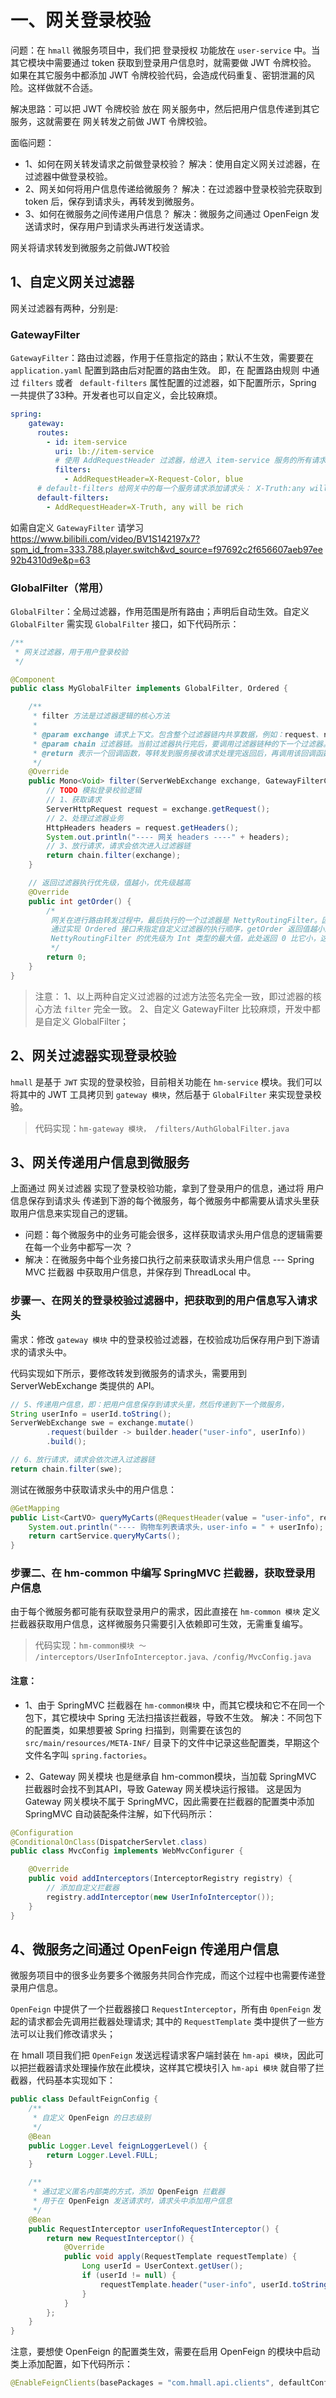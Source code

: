 # 一、网关登录校验
问题：在 `hmall` 微服务项目中，我们把 登录授权 功能放在 `user-service` 中。当其它模块中需要通过 token 获取到登录用户信息时，就需要做 JWT 令牌校验。
如果在其它服务中都添加 JWT 令牌校验代码，会造成代码重复、密钥泄漏的风险。这样做就不合适。

解决思路：可以把 JWT 令牌校验 放在 网关服务中，然后把用户信息传递到其它服务，这就需要在 网关转发之前做 JWT 令牌校验。

面临问题：
* 1、如何在网关转发请求之前做登录校验？ 解决：使用自定义网关过滤器，在过滤器中做登录校验。
* 2、网关如何将用户信息传递给微服务？ 解决：在过滤器中登录校验完获取到 token 后，保存到请求头，再转发到微服务。
* 3、如何在微服务之间传递用户信息？ 解决：微服务之间通过 OpenFeign 发送请求时，保存用户到请求头再进行发送请求。

网关将请求转发到微服务之前做JWT校验

## 1、自定义网关过滤器
网关过滤器有两种，分别是:

### GatewayFilter

`GatewayFilter`：路由过滤器，作用于任意指定的路由；默认不生效，需要要在 `application.yaml` 配置到路由后对配置的路由生效。
即，在 配置路由规则 中通过 `filters` 或者 ` default-filters` 属性配置的过滤器，如下配置所示，Spring 一共提供了33种。开发者也可以自定义，会比较麻烦。
```.yaml
spring:
    gateway:
      routes:
        - id: item-service
          uri: lb://item-service
          # 使用 AddRequestHeader 过滤器，给进入 item-service 服务的所有请求添加请求头 X-Request-Color：blue
          filters:
            - AddRequestHeader=X-Request-Color, blue
      # default-filters 给网关中的每一个服务请求添加请求头： X-Truth:any will be rich
      default-filters:
        - AddRequestHeader=X-Truth, any will be rich
```

如需自定义 `GatewayFilter` 请学习 <https://www.bilibili.com/video/BV1S142197x7?spm_id_from=333.788.player.switch&vd_source=f97692c2f656607aeb97ee92b4310d9e&p=63>

### GlobalFilter（常用）
`GlobalFilter`：全局过滤器，作用范围是所有路由；声明后自动生效。自定义 `GlobalFilter` 需实现 `GlobalFilter` 接口，如下代码所示：

```java
/**
 * 网关过滤器，用于用户登录校验
 */

@Component
public class MyGlobalFilter implements GlobalFilter, Ordered {

    /**
     * filter 方法是过滤器逻辑的核心方法
     *
     * @param exchange 请求上下文。包含整个过滤器链内共享数据，例如：request、response 等。
     * @param chain 过滤器链。当前过滤器执行完后，要调用过滤器链种的下一个过滤器。
     * @return 表示一个回调函数，等转发到服务接收请求处理完返回后，再调用该回调函数。
     */
    @Override
    public Mono<Void> filter(ServerWebExchange exchange, GatewayFilterChain chain) {
        // TODO 模拟登录校验逻辑
        // 1、获取请求
        ServerHttpRequest request = exchange.getRequest();
        // 2、处理过滤器业务
        HttpHeaders headers = request.getHeaders();
        System.out.println("---- 网关 headers ----" + headers);
        // 3、放行请求，请求会依次进入过滤器链
        return chain.filter(exchange);
    }

    // 返回过滤器执行优先级，值越小，优先级越高
    @Override
    public int getOrder() {
        /*
         网关在进行路由转发过程中，最后执行的一个过滤器是 NettyRoutingFilter。因此需要保证我们自定义的过滤器在 NettyRoutingFilter 之前执行。
         通过实现 Ordered 接口来指定自定义过滤器的执行顺序，getOrder 返回值越小越先执行。
         NettyRoutingFilter 的优先级为 Int 类型的最大值，此处返回 0 比它小，这样 MyGlobalFilter 会先执行。
         */
        return 0;
    }
}
```

> 注意：
> 1、以上两种自定义过滤器的过滤方法签名完全一致，即过滤器的核心方法 `filter` 完全一致。
> 2、自定义 GatewayFilter 比较麻烦，开发中都是自定义 GlobalFilter；


## 2、网关过滤器实现登录校验
`hmall` 是基于 `JWT` 实现的登录校验，目前相关功能在 `hm-service` 模块。我们可以将其中的 JWT 工具拷贝到 `gateway 模块`，然后基于 `GlobalFilter` 来实现登录校验。

> 代码实现：`hm-gateway 模块， /filters/AuthGlobalFilter.java`


## 3、网关传递用户信息到微服务
上面通过 网关过滤器 实现了登录校验功能，拿到了登录用户的信息，通过将 用户信息保存到请求头 传递到下游的每个微服务，每个微服务中都需要从请求头里获取用户信息来实现自己的逻辑。
* 问题：每个微服务中的业务可能会很多，这样获取请求头用户信息的逻辑需要在每一个业务中都写一次 ？
* 解决：在微服务中每个业务接口执行之前来获取请求头用户信息 --- Spring MVC 拦截器 中获取用户信息，并保存到 ThreadLocal 中。

### 步骤一、在网关的登录校验过滤器中，把获取到的用户信息写入请求头
需求：修改 `gateway 模块` 中的登录校验过滤器，在校验成功后保存用户到下游请求的请求头中。

代码实现如下所示，要修改转发到微服务的请求头，需要用到 ServerWebExchange 类提供的 API。

```java
// 5、传递用户信息，即：把用户信息保存到请求头里，然后传递到下一个微服务，
String userInfo = userId.toString();
ServerWebExchange swe = exchange.mutate()
        .request(builder -> builder.header("user-info", userInfo))
        .build();

// 6、放行请求，请求会依次进入过滤器链
return chain.filter(swe);
```

测试在微服务中获取请求头中的用户信息：

```java
@GetMapping
public List<CartVO> queryMyCarts(@RequestHeader(value = "user-info", required = false) String userInfo){
    System.out.println("---- 购物车列表请求头，user-info = " + userInfo);
    return cartService.queryMyCarts();
}
```

### 步骤二、在 hm-common 中编写 SpringMVC 拦截器，获取登录用户信息
由于每个微服务都可能有获取登录用户的需求，因此直接在 `hm-common 模块` 定义拦截器获取用户信息，这样微服务只需要引入依赖即可生效，无需重复编写。

> 代码实现：`hm-common模块 ～ /interceptors/UserInfoInterceptor.java、/config/MvcConfig.java`

#### 注意：
* 1、由于 SpringMVC 拦截器在 `hm-common模块` 中，而其它模块和它不在同一个包下，其它模块中 Spring 无法扫描该拦截器，导致不生效。
解决：不同包下的配置类，如果想要被 Spring 扫描到，则需要在该包的 `src/main/resources/META-INF/` 目录下的文件中记录这些配置类，早期这个文件名字叫 `spring.factories`。

* 2、Gateway 网关模块 也是继承自 hm-common模块，当加载 SpringMVC 拦截器时会找不到其API，导致 Gateway 网关模块运行报错。
这是因为 Gateway 网关模块不属于 SpringMVC，因此需要在拦截器的配置类中添加  SpringMVC 自动装配条件注解，如下代码所示：

```java
@Configuration
@ConditionalOnClass(DispatcherServlet.class)
public class MvcConfig implements WebMvcConfigurer {

    @Override
    public void addInterceptors(InterceptorRegistry registry) {
        // 添加自定义拦截器
        registry.addInterceptor(new UserInfoInterceptor());
    }
}
```

## 4、微服务之间通过 OpenFeign 传递用户信息
微服务项目中的很多业务要多个微服务共同合作完成，而这个过程中也需要传递登录用户信息。

`OpenFeign` 中提供了一个拦截器接口 `RequestInterceptor`，所有由 `0penFeign` 发起的请求都会先调用拦截器处理请求; 
其中的 `RequestTemplate` 类中提供了一些方法可以让我们修改请求头；

在 hmall 项目我们把 `OpenFeign` 发送远程请求客户端封装在 `hm-api 模块`，因此可以把拦截器请求处理操作放在此模块，这样其它模块引入 `hm-api 模块` 就自带了拦截器，代码基本实现如下：

```java
public class DefaultFeignConfig {
    /**
     * 自定义 OpenFeign 的日志级别
     */
    @Bean
    public Logger.Level feignLoggerLevel() {
        return Logger.Level.FULL;
    }

    /**
     * 通过定义匿名内部类的方式，添加 OpenFeign 拦截器
     * 用于在 OpenFeign 发送请求时，请求头中添加用户信息
     */
    @Bean
    public RequestInterceptor userInfoRequestInterceptor() {
        return new RequestInterceptor() {
            @Override
            public void apply(RequestTemplate requestTemplate) {
                Long userId = UserContext.getUser();
                if (userId != null) {
                    requestTemplate.header("user-info", userId.toString());
                }
            }
        };
    }
}
```

注意，要想使 OpenFeign 的配置类生效，需要在启用 OpenFeign 的模块中启动类上添加配置，如下代码所示：
```java
@EnableFeignClients(basePackages = "com.hmall.api.clients", defaultConfiguration = DefaultFeignConfig.class)
```


